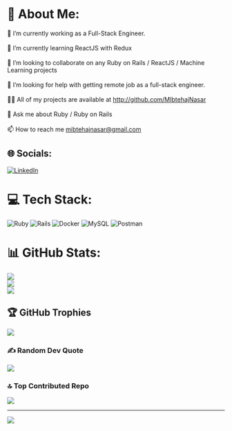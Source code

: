 # 💫 About Me:
🔭 I’m currently working as a Full-Stack Engineer.<br><br>🌱 I’m currently learning ReactJS with Redux<br><br>👯 I’m looking to collaborate on any Ruby on Rails / ReactJS / Machine Learning projects<br><br>🤝 I’m looking for help with getting remote job as a full-stack engineer.<br><br>👨‍💻 All of my projects are available at http://github.com/MIbtehajNasar<br><br>💬 Ask me about Ruby / Ruby on Rails<br><br>📫 How to reach me mibtehajnasar@gmail.com


## 🌐 Socials:
[![LinkedIn](https://img.shields.io/badge/LinkedIn-%230077B5.svg?logo=linkedin&logoColor=white)](https://linkedin.com/in/mibtehajnasar) 

# 💻 Tech Stack:
![Ruby](https://img.shields.io/badge/ruby-%23CC342D.svg?style=for-the-badge&logo=ruby&logoColor=white) ![Rails](https://img.shields.io/badge/rails-%23CC0000.svg?style=for-the-badge&logo=ruby-on-rails&logoColor=white) ![Docker](https://img.shields.io/badge/docker-%230db7ed.svg?style=for-the-badge&logo=docker&logoColor=white) ![MySQL](https://img.shields.io/badge/mysql-%2300f.svg?style=for-the-badge&logo=mysql&logoColor=white) ![Postman](https://img.shields.io/badge/Postman-FF6C37?style=for-the-badge&logo=postman&logoColor=white)
# 📊 GitHub Stats:
![](https://github-readme-stats.vercel.app/api?username=mibtehajnasar&theme=dark&hide_border=false&include_all_commits=true&count_private=true)<br/>
![](https://github-readme-streak-stats.herokuapp.com/?user=mibtehajnasar&theme=dark&hide_border=false)<br/>
![](https://github-readme-stats.vercel.app/api/top-langs/?username=mibtehajnasar&theme=dark&hide_border=false&include_all_commits=true&count_private=true&layout=compact)

## 🏆 GitHub Trophies
![](https://github-profile-trophy.vercel.app/?username=mibtehajnasar&theme=radical&no-frame=false&no-bg=true&margin-w=4)

### ✍️ Random Dev Quote
![](https://quotes-github-readme.vercel.app/api?type=horizontal&theme=radical)

### 🔝 Top Contributed Repo
![](https://github-contributor-stats.vercel.app/api?username=mibtehajnasar&limit=5&theme=dark&combine_all_yearly_contributions=true)

---
[![](https://visitcount.itsvg.in/api?id=mibtehajnasar&icon=0&color=0)](https://visitcount.itsvg.in)

<!-- Proudly created with GPRM ( https://gprm.itsvg.in ) -->
